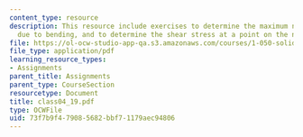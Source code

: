 ```yaml
---
content_type: resource
description: This resource include exercises to determine the maximum normal stress
  due to bending, and to determine the shear stress at a point on the neutral axis.
file: https://ol-ocw-studio-app-qa.s3.amazonaws.com/courses/1-050-solid-mechanics-fall-2004/73f7b9f479085682bbf71179aec94806_class04_19.pdf
file_type: application/pdf
learning_resource_types:
- Assignments
parent_title: Assignments
parent_type: CourseSection
resourcetype: Document
title: class04_19.pdf
type: OCWFile
uid: 73f7b9f4-7908-5682-bbf7-1179aec94806
---
```

